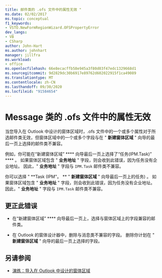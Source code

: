 ```yaml
---
title: 邮件类的 .ofs 文件中的属性无效 "
ms.date: 02/02/2017
ms.topic: conceptual
f1_keywords:
- VSTO.NewFormRegionWizard.OFSPropertyError
dev_langs:
- VB
- CSharp
author: John-Hart
ms.author: johnhart
manager: jillfra
ms.workload:
- office
ms.openlocfilehash: 66e8ecacffb58e945a3f80d03f47edc1329668d1
ms.sourcegitcommit: 9d2829dc30b6917e89762d602022915f1ca49089
ms.translationtype: MT
ms.contentlocale: zh-CN
ms.lasthandoff: 09/30/2020
ms.locfileid: "91584654"
---
```

# <a name="invalid-properties-in-the-ofs-file-for-the-message-class"></a>Message 类的 .ofs 文件中的属性无效

  当您导入在 Outlook 中设计的窗体区域时，.ofs 文件中的一个或多个属性对于所选邮件类无效，但窗体区域中的一个或多个字段与在 " **新建窗体区域** " 向导的最后一页上选择的邮件类不兼容。

例如，你可能在“新建窗体区域” **** 向导最后一页上选择了“任务(IPM.Task)” **** 。 如果窗体区域包含 " **业务地址** " 字段，则会收到此错误，因为任务没有企业地址。 因此，" **业务地址** " 字段与 `IPM.Task` 邮件类不兼容。

 你可以选择 " **Task (IPM"。 ** " **新建窗体区域** " 向导最后一页上的任务) 。 如果窗体区域包含 " **业务地址** " 字段，则会收到此错误，因为任务没有企业地址。 因此，" **业务地址** " 字段与 `IPM.Task` 邮件类不兼容。

## <a name="to-correct-this-error"></a>更正此错误

- 在“新建窗体区域” **** 向导最后一页上，选择与窗体区域上的字段兼容的邮件类。

- 在 Outlook 的窗体设计器中，删除与消息类不兼容的字段。 删除你计划在 " **新建窗体区域** " 向导的最后一页上选择的字段。

## <a name="see-also"></a>另请参阅
- [演练：导入在 Outlook 中设计的窗体区域](../vsto/walkthrough-importing-a-form-region-that-is-designed-in-outlook.md)
